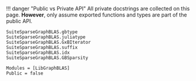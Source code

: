 !!! danger "Public vs Private API"
    All private docstrings are collected on this page. **However**, only assume exported functions and types are part of the public API. 

```@docs
SuiteSparseGraphBLAS.gbtype
SuiteSparseGraphBLAS.juliatype
SuiteSparseGraphBLAS.GxBIterator
SuiteSparseGraphBLAS.suffix
SuiteSparseGraphBLAS.idx
SuiteSparseGraphBLAS.GBSparsity
```
```@autodocs
Modules = [LibGraphBLAS]
Public = false
```